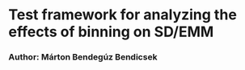 # Test framework for analyzing the effects of binning on SD/EMM

### Author: Márton Bendegúz Bendicsek
